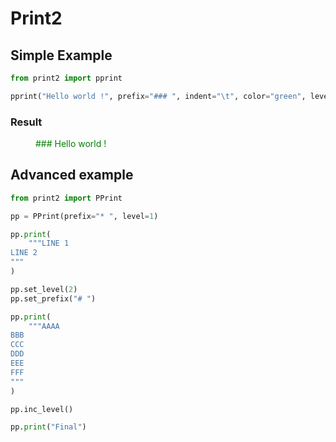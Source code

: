 # Print2

## Simple Example

```python
from print2 import pprint

pprint("Hello world !", prefix="### ", indent="\t", color="green", level=2)
```

### Result

<span style="color:green;padding:30pt;">
                ### Hello world !
</span>

## Advanced example

```python
from print2 import PPrint

pp = PPrint(prefix="* ", level=1)

pp.print(
    """LINE 1
LINE 2
"""
)

pp.set_level(2)
pp.set_prefix("# ")

pp.print(
    """AAAA
BBB
CCC
DDD
EEE
FFF
"""
)

pp.inc_level()

pp.print("Final")

```